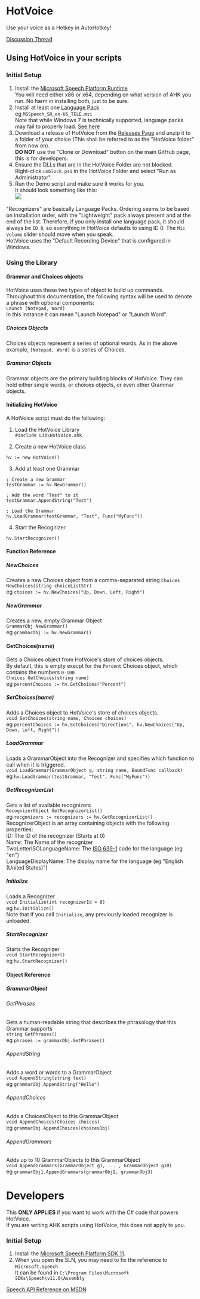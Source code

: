 # HotVoice

Use your voice as a Hotkey in AutoHotkey!  

[Discussion Thread](https://autohotkey.com/boards/viewtopic.php?f=6&t=34288)

## Using HotVoice in your scripts  
### Initial Setup
1. Install the [Microsoft Speech Platform Runtime](https://www.microsoft.com/en-us/download/details.aspx?id=27225)  
You will need either x86 or x64, depending on what version of AHK you run. No harm in installing both, just to be sure.  
2. Install at least one [Language Pack](https://www.microsoft.com/en-us/download/details.aspx?id=27224)  
eg `MSSpeech_SR_en-US_TELE.msi`  
Note that while Windows 7 is technically supported, language packs may fail to properly load. [See here](https://stackoverflow.com/questions/10634843/unable-to-correctly-install-ms-speech-platform-11-on-win-7-x64)  
3. Download a release of HotVoice from the [Releases Page](https://github.com/evilC/HotVoice/releases) and unzip it to a folder of your choice (This shall be referred to as the "HotVoice folder" from now on).    
**DO NOT** use the "Clone or Download" button on the main GitHub page, this is for developers.  
4. Ensure the DLLs that are in the HotVoice Folder are not blocked.  
Right-click `unblock.ps1` in the HotVoice Folder and select "Run as Administrator".  
5. Run the Demo script and make sure it works for you.  
It should look something like this:  
![](https://i.imgur.com/kxfr9Va.png) 

"Recognizers" are basically Language Packs. Ordering seems to be based on installation order, with the "Lightweight" pack always present and at the end of the list. Therefore, if you only install one language pack, it should always be `ID 0`, so everything in HotVoice defaults to using ID 0. 
The `Mic Volume` slider should move when you speak.  
HotVoice uses the "Default Recording Device" that is configured in Windows.  

### Using the Library
#### Grammar and Choices objects
HotVoice uses these two types of object to build up commands.  
Throughout this documentation, the following syntax will be used to denote a phrase with optional components:  
`Launch [Notepad, Word]`  
In this instance it can mean "Launch Notepad" or "Launch Word".  
##### Choices Objects
Choices objects represent a series of optional words. As in the above example, `[Notepad, Word]` is a series of Choices.  
##### Grammar Objects
Grammar objects are the primary building blocks of HotVoice. They can hold either single words, or choices objects, or even other Grammar objects.
#### Initializing HotVoice
A HotVoice script must do the following:  

1. Load the HotVoice Library  
`#include Lib\HotVoice.ahk`  

2. Create a new HotVoice class  

```
hv := new HotVoice()
```

3. Add at least one Grammar  

```
; Create a new Grammar
testGrammar := hv.NewGrammar()

; Add the word "Test" to it
testGrammar.AppendString("Test")

; Load the Grammar
hv.LoadGrammar(testGrammar, "Test", Func("MyFunc"))
```  

4. Start the Recognizer  

```
hv.StartRecognizer()
```

#### Function Reference
##### NewChoices
Creates a new Choices object from a comma-separated string
`Choices NewChoices(string choiceListStr)`  
eg `choices := hv.NewChoices("Up, Down, Left, Right")`  

##### NewGrammar
Creates a new, empty Grammar Object  
`GrammarObj NewGrammar()`  
eg `grammarObj := hv.NewGrammar()`  

#### GetChoices(name)
Gets a Choices object from HotVoice's store of choices objects.  
By default, this is empty execpt for the `Percent` Choices object, which contains the numbers `0-100`  
`Choices GetChoices(string name)`  
eg `percentChoices := hv.GetChoices("Percent")`

##### SetChoices(name)
Adds a Choices object to HotVoice's store of choices objects.  
`void SetChoices(string name, Choices choices)`  
eg `percentChoices := hv.SetChoices("Directions", hv.NewChoices("Up, Down, Left, Right"))`  

##### LoadGrammar
Loads a GrammarObject into the Recognizer and specifies which function to call when it is triggered.  
`void LoadGrammar(GrammarObject g, string name, BoundFunc callback)`  
eg `hv.LoadGrammar(testGrammar, "Test", Func("MyFunc"))`  

##### GetRecognizerList
Gets a list of available recognizers  
`RecognizerObject GetRecognizerList()`  
eg `recgonizers := recognizers := hv.GetRecognizerList()`  
RecognizerObject is an array containing objects with the following properties:  
ID: The ID of the recognizer (Starts at 0)  
Name: The Name of the recognizer  
TwoLetterISOLanguageName: The [ISO 639-1](https://en.wikipedia.org/wiki/List_of_ISO_639-1_codes) code for the language (eg "en")  
LanguageDisplayName: The display name for the language (eg "English (United States)")  

##### Initialize
Loads a Recognizer  
`void Initialize(int recognizerId = 0)`  
eg `hv.Initialize()`  
Note that if you call `Initialize`, any previously loaded recognizer is unloaded.  

##### StartRecognizer  
Starts the Recognizer  
`void StartRecognizer()`  
eg `hv.StartRecognizer()`  

#### Object Reference  
##### GrammarObject
###### GetPhrases
Gets a human-readable string that describes the phrasology that this Grammar supports  
`string GetPhrases()`  
eg `phrases := grammarObj.GetPhrases()`  

###### AppendString
Adds a word or words to a GrammarObject  
`void AppendString(string text)`  
eg `grammarObj.AppendString("Hello")`  

###### AppendChoices
Adds a ChoicesObject to this GrammarObject  
`void AppendChoices(Choices choices)`  
eg `grammarObj.AppendChoices(choicesObj)`  

###### AppendGrammars
Adds up to 10 GrammarObjects to this GrammarObject  
`void AppendGrammars(GrammarObject g1, ... , GrammarObject g10)`  
eg `grammarObj1.AppendGrammars(grammarObj2, grammarObj3)`  

# Developers
This **ONLY APPLIES** if you want to work with the C# code that powers HotVoice.  
If you are writing AHK scripts using HotVoice, this does not apply to you.  
### Initial Setup
1. Install the [Microsoft Speech Platform SDK 11](https://msdn.microsoft.com/en-us/library/hh362873(v=office.14).aspx#Anchor_2).  
2. When you open the SLN, you may need to fix the reference to `Microsoft.Speech`  
It can be found in `C:\Program Files\Microsoft SDKs\Speech\v11.0\Assembly` 

[Speech API Reference on MSDN](https://msdn.microsoft.com/en-us/library/hh378380(v=office.14).aspx)
